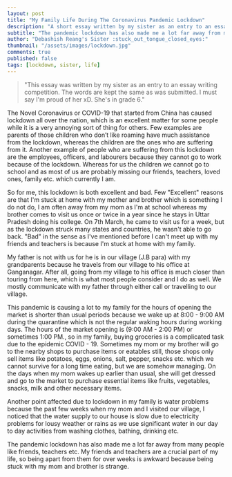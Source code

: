 ```yaml
---
layout: post
title: "My Family Life During The Coronavirus Pandemic Lockdown"
description: "A short essay written by my sister as an entry to an essay writing competition."
subtitle: "The pandemic lockdown has also made me a lot far away from many people."
author: "Debashish Reang's Sister :stuck_out_tongue_closed_eyes:"
thumbnail: "/assets/images/lockdown.jpg"
comments: true
published: false
tags: [lockdown, sister, life]
---
```

> "This essay was written by my sister as an entry to an essay writing competition. The words are kept the same as was submitted. I must say I'm proud of her xD. She's in grade 6."

The Novel Coronavirus or COVID-19 that started from China has caused lockdown all over the nation, which is an excellent matter for some people while it is a very annoying sort of thing for others. Few examples are parents of those children who don’t like roaming have much assistance from the lockdown, whereas the children are the ones who are suffering from it. Another example of people who are suffering from this lockdown are the employees, officers, and labourers because they cannot go to work because of the lockdown. Whereas for us the children we cannot go to school and as most of us are probably missing our friends, teachers, loved ones, family etc. which currently I am.

So for me, this lockdown is both excellent and bad. Few "Excellent" reasons are that I'm stuck at home with my mother and brother which is something I do not do, I am often away from my mom as I'm at school whereas my brother comes to visit us once or twice in a year since he stays in Uttar Pradesh doing his college. On 7th  March, he came to visit us for a week, but as the lockdown struck many states and countries, he wasn't able to go back. "Bad" in the sense as I've mentioned before I can't meet up with my friends and teachers is because I'm stuck at home with my family.

My father is not with us for he is in our village (J.B para) with my grandparents because he travels from our village to his office at Ganganagar. After all, going from my village to his office is much closer than touring from here, which is what most people consider and I do as well. We mostly communicate with my father through either call or travelling to our village.

This pandemic is causing a lot to my family for the hours of opening the market is shorter than usual periods because we wake up at 8:00 - 9:00 AM during the quarantine which is not the regular waking hours during working days. The hours of the market opening is (9:00 AM - 2:00 PM) or sometimes 1:00 PM., so in my family, buying groceries is a complicated task due to the epidemic COVID - 19. Sometimes my mom or my brother will go to the nearby shops to purchase items or eatables still, those shops only sell items like potatoes, eggs, onions, salt, pepper, snacks etc. which we cannot survive for a long time eating, but we are somehow managing. On the days when my mom wakes up earlier than usual, she will get dressed and go to the market to purchase essential items like fruits, vegetables, snacks, milk and other necessary items.

Another point affected due to lockdown in my family is water problems because the past few weeks when my mom and I visited our village, I noticed that the water supply to our house is slow due to electricity problems for lousy weather or rains as we use significant water in our day to day activities from washing clothes, bathing, drinking etc.

The pandemic lockdown has also made me a lot far away from many people like friends, teachers etc. My friends and teachers are a crucial part of my life, so being apart from them for over weeks is awkward because being stuck with my mom and brother is strange.
